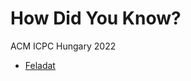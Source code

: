 # How Did You Know?

ACM ICPC Hungary 2022

- [Feladat](https://domjudge.cms.inf.elte.hu/public/problems/46/text)
